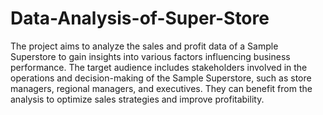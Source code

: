 # Data-Analysis-of-Super-Store
The project aims to analyze the sales and profit data of a Sample Superstore to gain insights into various factors influencing business performance. The target audience includes stakeholders involved in the operations and decision-making of the Sample Superstore, such as store managers, regional managers, and executives. They can benefit from the analysis to optimize sales strategies and improve profitability.
